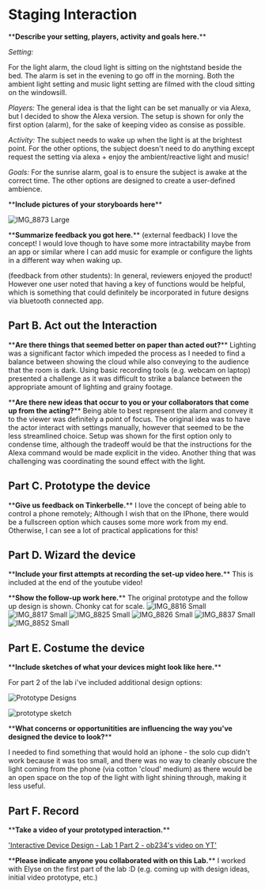 


# Staging Interaction

\*\***Describe your setting, players, activity and goals here.**\*\*

*Setting:* 

For the light alarm, the cloud light is sitting on the nightstand beside the bed. The alarm is set in the evening to go off in the morning. Both the ambient light setting and music light setting are filmed with the cloud sitting on the windowsill. 

*Players:* The general idea is that the light can be set manually or via Alexa, but I decided to show the Alexa version. The setup is shown for only the first option (alarm), for the sake of keeping video as consise as possible. 

*Activity:* The subject needs to wake up when the light is at the brightest point. For the other options, the subject doesn't need to do anything except request the setting via alexa + enjoy the ambient/reactive light and music! 

*Goals:* For the sunrise alarm, goal is to ensure the subject is awake at the correct time. The other options are designed to create a user-defined ambience. 

\*\***Include pictures of your storyboards here**\*\*

![IMG_8873 Large](https://github.com/ob234/ob234s-Interactive-Lab-Hub/blob/7bc9ba4e75ecd817c19e21efa0dab1b93995ff32/Lab%201/Storyboard.jpeg)

\*\***Summarize feedback you got here.**\*\*
(external feedback) I love the concept! I would love though to have some more intractability maybe from an app or similar where I can add music for example or configure the lights in a different way when waking up. 

(feedback from other students): In general, reviewers enjoyed the product! However one user noted that having a key of functions would be helpful, which is something that could definitely be incorporated in future designs via bluetooth connected app. 

## Part B. Act out the Interaction

\*\***Are there things that seemed better on paper than acted out?**\*\*
Lighting was a significant factor which impeded the process as I needed to find a balance between showing the cloud while also conveying to the audience that the room is dark. Using basic recording tools (e.g. webcam on laptop) presented a challenge as it was difficult to strike a balance between the appropriate amount of lighting and grainy footage. 

\*\***Are there new ideas that occur to you or your collaborators that come up from the acting?**\*\*
Being able to best represent the alarm and convey it to the viewer was definitely a point of focus. The original idea was to have the actor interact with settings manually, however that seemed to be the less streamlined choice. Setup was shown for the first option only to condense time, although the tradeoff would be that the instructions for the Alexa command would be made explicit in the video. Another thing that was challenging was coordinating the sound effect with the light. 
## Part C. Prototype the device

\*\***Give us feedback on Tinkerbelle.**\*\*
I love the concept of being able to control a phone remotely; Although I wish that on the IPhone, there would be a fullscreen option which causes some more work from my end. Otherwise, I can see a lot of practical applications for this!

## Part D. Wizard the device

\*\***Include your first attempts at recording the set-up video here.**\*\*
This is included at the end of the youtube video! 

\*\***Show the follow-up work here.**\*\*
The original prototype and the follow up design is shown. Chonky cat for scale. 
![IMG_8816 Small](https://user-images.githubusercontent.com/112089774/187350023-b51aa511-b3d2-43af-941a-8ea4ff7158b9.jpeg)
![IMG_8817 Small](https://user-images.githubusercontent.com/112089774/187350024-023890ad-5be8-493f-bf7b-e197adb665b0.jpeg)
![IMG_8825 Small](https://user-images.githubusercontent.com/112089774/187350025-7773f5a1-7915-4cfd-ad58-05f1eebf35fe.jpeg)
![IMG_8826 Small](https://user-images.githubusercontent.com/112089774/187350028-22eea4c4-14bd-43a2-a5fe-109fad1f3660.jpeg)
![IMG_8837 Small](https://user-images.githubusercontent.com/112089774/187350030-1f55a935-ba91-41d4-8ed1-e2adf7d9b14a.jpeg)
![IMG_8852 Small](https://user-images.githubusercontent.com/112089774/187350031-c42bca9c-552e-4cda-a038-1c98dd000ba0.jpeg)

## Part E. Costume the device

\*\***Include sketches of what your devices might look like here.**\*\*

For part 2 of the lab i've included additional design options: 

![Prototype Designs](https://github.com/ob234/ob234s-Interactive-Lab-Hub/blob/7bc9ba4e75ecd817c19e21efa0dab1b93995ff32/Lab%201/Prototype%20Designs.jpeg)


![prototype sketch](https://user-images.githubusercontent.com/112089774/187350592-de84ea1b-836b-47d4-aa6c-ab47a01f93cf.jpeg)

\*\***What concerns or opportunitities are influencing the way you've designed the device to look?**\*\*

I needed to find something that would hold an iphone - the solo cup didn't work because it was too small, and there was no way to cleanly obscure the light coming from the phone (via cotton 'cloud' medium) as there would be an open space on the top of the light with light shining through, making it less useful. 

## Part F. Record

\*\***Take a video of your prototyped interaction.**\*\*

['Interactive Device Design - Lab 1 Part 2 - ob234's video on YT'](https://youtu.be/znK4aILHDoU)

\*\***Please indicate anyone you collaborated with on this Lab.**\*\*
I worked with Elyse on the first part of the lab :D (e.g. coming up with design ideas, initial video prototype, etc.) 


